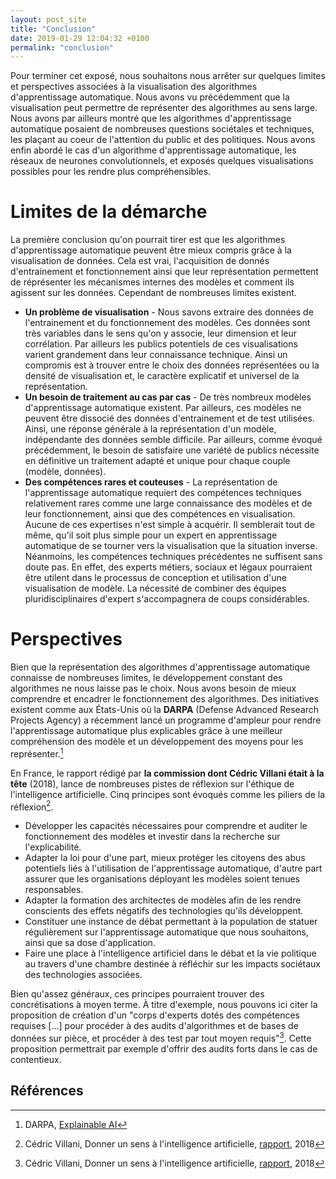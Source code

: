 ```yaml
---
layout: post_site
title: "Conclusion"
date: 2019-01-29 12:04:32 +0100
permalink: "conclusion"
---
```


Pour terminer cet exposé, nous souhaitons nous arrêter sur quelques limites et perspectives associées à la visualisation des algorithmes d'apprentissage automatique. Nous avons vu précédemment que la visualisation peut permettre de représenter des algorithmes au sens large. Nous avons par ailleurs montré que les algorithmes d'apprentissage automatique posaient de nombreuses questions sociétales et techniques, les plaçant au coeur de l'attention du public et des politiques. Nous avons enfin abordé le cas d'un algorithme d'apprentissage automatique, les réseaux de neurones convolutionnels, et exposés quelques visualisations possibles pour les rendre plus compréhensibles.

# Limites de la démarche

La première conclusion qu'on pourrait tirer est que les algorithmes d'apprentissage automatique peuvent être mieux compris grâce à la visualisation de données. Cela est vrai, l'acquisition de donnés d'entrainement et fonctionnement ainsi que leur représentation permettent de réprésenter les mécanismes internes des modèles et comment ils agissent sur les données. Cependant de nombreuses limites existent.

* <b>Un problème de visualisation</b> - Nous savons extraire des données de l'entrainement et du fonctionnement des modèles. Ces données sont très variables dans le sens qu'on y associe, leur dimension et leur corrélation. Par ailleurs les publics potentiels de ces visualisations varient grandement dans leur connaissance technique. Ainsi un compromis est à trouver entre le choix des données représentées ou la densité de visualisation et, le caractère explicatif et universel de la représentation.
* <b>Un besoin de traitement au cas par cas</b> - De très nombreux modèles d'apprentissage automatique existent. Par ailleurs, ces modèles ne peuvent être dissocié des données d'entrainement et de test utilisées. Ainsi, une réponse générale à la représentation d'un modèle, indépendante des données semble difficile. Par ailleurs, comme évoqué précédemment, le besoin de satisfaire une variété de publics nécessite en définitive un traitement adapté et unique pour chaque couple (modèle, données).
* <b>Des compétences rares et couteuses</b> - La représentation de l'apprentissage automatique requiert des compétences techniques relativement rares comme une large connaissance des modèles et de leur fonctionnement, ainsi que des compétences en visualisation. Aucune de ces expertises n'est simple à acquérir. Il semblerait tout de même, qu'il soit plus simple pour un expert en apprentissage automatique de se tourner vers la visualisation que la situation inverse. Néanmoins, les compétences techniques précédentes ne suffisent sans doute pas. En effet, des experts métiers, sociaux et légaux pourraient être utilent dans le processus de conception et utilisation d'une visualisation de modèle. La nécessité de combiner des équipes pluridisciplinaires d'expert s'accompagnera de coups considérables.

# Perspectives

Bien que la représentation des algorithmes d'apprentissage automatique connaisse de nombreuses limites, le développement constant des algorithmes ne nous laisse pas le choix. Nous avons besoin de mieux comprendre et encadrer le fonctionnement des algorithmes. Des initiatives existent comme aux États-Unis où la <b>DARPA</b> (Defense Advanced Research Projects Agency) a récemment lancé un programme d'ampleur pour rendre l'apprentissage automatique plus explicables grâce à une meilleur compréhension des modèle et un développement des moyens pour les représenter.[^1]

En France, le rapport rédigé par <b>la commission dont Cédric Villani était à la tête</b> (2018), lance de nombreuses pistes de réflexion sur l'éthique de l'intelligence artificielle. Cinq principes sont évoqués comme les piliers de la réflexion[^2].

* Développer les capacités nécessaires pour comprendre et auditer le fonctionnement des modèles et investir dans la recherche sur l'explicabilité.
* Adapter la loi pour d'une part, mieux protéger les citoyens des abus potentiels liés à l'utilisation de l'apprentissage automatique, d'autre part assurer que les organisations déployant les modèles soient tenues responsables.
* Adapter la formation des architectes de modèles afin de les rendre conscients des effets négatifs des technologies qu'ils développent.
* Constituer une instance de débat permettant à la population de statuer régulièrement sur l'apprentissage automatique que nous souhaitons, ainsi que sa dose d'application.
* Faire une place à l'intelligence artificiel dans le débat et la vie politique au travers d'une chambre destinée à réfléchir sur les impacts sociétaux des technologies associées.

Bien qu'assez généraux, ces principes pourraient trouver des concrétisations à moyen terme. À titre d'exemple, nous pouvons ici citer la proposition de création d'un "corps d'experts dotés des compétences requises [...] pour procéder à des audits d'algorithmes et de bases de données sur pièce, et procéder à des test par tout moyen requis"[^2]. Cette proposition permettrait par exemple d'offrir des audits forts dans le cas de contentieux.

## Références

[^1]: DARPA, [Explainable AI](https://www.darpa.mil/program/explainable-artificial-intelligence)
[^2]: Cédric Villani, Donner un sens à l'intelligence artificielle, [rapport](https://www.aiforhumanity.fr/pdfs/9782111457089_Rapport_Villani_accessible.pdf), 2018
